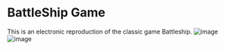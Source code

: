 # BattleShip Game
This is an electronic reproduction of the classic game Battleship.
![image](https://github.com/user-attachments/assets/c5e7fc7e-675d-4819-864d-9f0ea59d1ac1)
![image](https://github.com/user-attachments/assets/ec89a035-8d79-48df-8ba2-5b390e1ed482)

